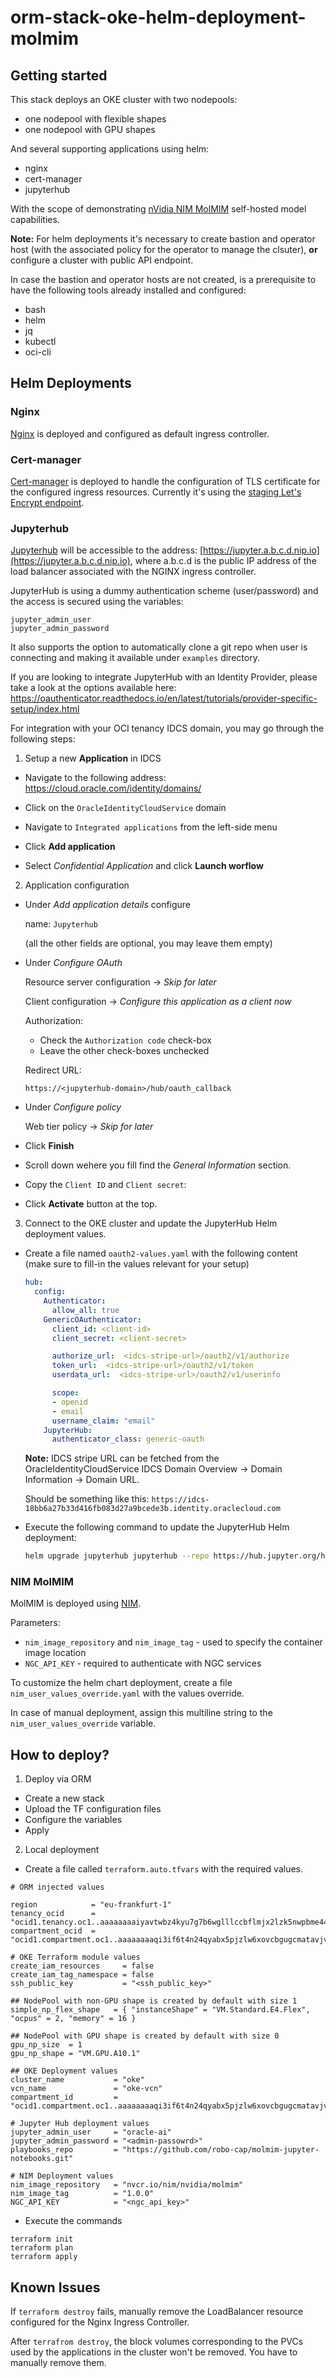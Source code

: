 # orm-stack-oke-helm-deployment-molmim

## Getting started

This stack deploys an OKE cluster with two nodepools:
- one nodepool with flexible shapes
- one nodepool with GPU shapes

And several supporting applications using helm:
- nginx
- cert-manager
- jupyterhub

With the scope of demonstrating [nVidia NIM MolMIM](https://docs.nvidia.com/nim/bionemo/molmim/latest/index.html) self-hosted model capabilities.

**Note:** For helm deployments it's necessary to create bastion and operator host (with the associated policy for the operator to manage the clsuter), **or** configure a cluster with public API endpoint.

In case the bastion and operator hosts are not created, is a prerequisite to have the following tools already installed and configured:
- bash
- helm
- jq
- kubectl
- oci-cli

## Helm Deployments

### Nginx

[Nginx](https://kubernetes.github.io/ingress-nginx/deploy/) is deployed and configured as default ingress controller.

### Cert-manager

[Cert-manager](https://cert-manager.io/docs/) is deployed to handle the configuration of TLS certificate for the configured ingress resources. Currently it's using the [staging Let's Encrypt endpoint](https://letsencrypt.org/docs/staging-environment/).

### Jupyterhub

[Jupyterhub](https://jupyterhub.readthedocs.io/en/stable/) will be accessible to the address: [https://jupyter.a.b.c.d.nip.io](https://jupyter.a.b.c.d.nip.io), where a.b.c.d is the public IP address of the load balancer associated with the NGINX ingress controller.

JupyterHub is using a dummy authentication scheme (user/password) and the access is secured using the variables:

```
jupyter_admin_user
jupyter_admin_password
```

It also supports the option to automatically clone a git repo when user is connecting and making it available under `examples` directory.

If you are looking to integrate JupyterHub with an Identity Provider, please take a look at the options available here: https://oauthenticator.readthedocs.io/en/latest/tutorials/provider-specific-setup/index.html

For integration with your OCI tenancy IDCS domain, you may go through the following steps:

1. Setup a new **Application** in IDCS

- Navigate to the following address: https://cloud.oracle.com/identity/domains/

- Click on the `OracleIdentityCloudService` domain

- Navigate to `Integrated applications` from the left-side menu

- Click **Add application**

- Select *Confidential Application* and click **Launch worflow**

2. Application configuration

- Under *Add application details* configure

    name: `Jupyterhub`

    (all the other fields are optional, you may leave them empty)

- Under *Configure OAuth*

    Resource server configuration -> *Skip for later*

    Client configuration -> *Configure this application as a client now*

    Authorization:
    - Check the `Authorization code` check-box
    - Leave the other check-boxes unchecked

    Redirect URL:

    `https://<jupyterhub-domain>/hub/oauth_callback`

- Under *Configure policy*
    
    Web tier policy -> *Skip for later*

- Click **Finish**

- Scroll down wehere you fill find the *General Information* section.

- Copy the `Client ID` and `Client secret`:

- Click **Activate** button at the top.

3. Connect to the OKE cluster and update the JupyterHub Helm deployment values.

- Create a file named `oauth2-values.yaml` with the following content (make sure to fill-in the values relevant for your setup)

    ```yaml
    hub:
      config:
        Authenticator:
          allow_all: true
        GenericOAuthenticator:
          client_id: <client-id>
          client_secret: <client-secret>

          authorize_url:  <idcs-stripe-url>/oauth2/v1/authorize
          token_url:  <idcs-stripe-url>/oauth2/v1/token
          userdata_url:  <idcs-stripe-url>/oauth2/v1/userinfo

          scope:
          - openid
          - email
          username_claim: "email"
        JupyterHub:
          authenticator_class: generic-oauth
    ```

    **Note:** IDCS stripe URL can be fetched from the OracleIdentityCloudService IDCS Domain Overview -> Domain Information -> Domain URL.

    Should be something like this: `https://idcs-18bb6a27b33d416fb083d27a9bcede3b.identity.oraclecloud.com`


- Execute the following command to update the JupyterHub Helm deployment:

    ```bash
    helm upgrade jupyterhub jupyterhub --repo https://hub.jupyter.org/helm-chart/ --reuse-values -f oauth2-values.yaml
    ```


### NIM MolMIM

MolMIM is deployed using [NIM](https://docs.nvidia.com/nim/index.html).

Parameters:
- `nim_image_repository` and `nim_image_tag` - used to specify the container image location
- `NGC_API_KEY` - required to authenticate with NGC services

To customize the helm chart deployment, create a file `nim_user_values_override.yaml` with the values override.

In case of manual deployment, assign this multiline string to the `nim_user_values_override` variable.

## How to deploy?

1. Deploy via ORM
- Create a new stack
- Upload the TF configuration files
- Configure the variables
- Apply

2. Local deployment

- Create a file called `terraform.auto.tfvars` with the required values.

```
# ORM injected values

region            = "eu-frankfurt-1"
tenancy_ocid      = "ocid1.tenancy.oc1..aaaaaaaaiyavtwbz4kyu7g7b6wglllccbflmjx2lzk5nwpbme44mv54xu7dq"
compartment_ocid  = "ocid1.compartment.oc1..aaaaaaaaqi3if6t4n24qyabx5pjzlw6xovcbgugcmatavjvapyq3jfb4diqq"

# OKE Terraform module values
create_iam_resources     = false
create_iam_tag_namespace = false
ssh_public_key           = "<ssh_public_key>"

## NodePool with non-GPU shape is created by default with size 1
simple_np_flex_shape   = { "instanceShape" = "VM.Standard.E4.Flex", "ocpus" = 2, "memory" = 16 }

## NodePool with GPU shape is created by default with size 0
gpu_np_size  = 1
gpu_np_shape = "VM.GPU.A10.1"

## OKE Deployment values
cluster_name           = "oke"
vcn_name               = "oke-vcn"
compartment_id         = "ocid1.compartment.oc1..aaaaaaaaqi3if6t4n24qyabx5pjzlw6xovcbgugcmatavjvapyq3jfb4diqq"

# Jupyter Hub deployment values
jupyter_admin_user     = "oracle-ai"
jupyter_admin_password = "<admin-passowrd>"
playbooks_repo         = "https://github.com/robo-cap/molmim-jupyter-notebooks.git"

# NIM Deployment values
nim_image_repository   = "nvcr.io/nim/nvidia/molmim"
nim_image_tag          = "1.0.0"
NGC_API_KEY            = "<ngc_api_key>"
```

- Execute the commands

```
terraform init
terraform plan
terraform apply
```

## Known Issues

If `terraform destroy` fails, manually remove the LoadBalancer resource configured for the Nginx Ingress Controller.

After `terrafrom destroy`, the block volumes corresponding to the PVCs used by the applications in the cluster won't be removed. You have to manually remove them.
